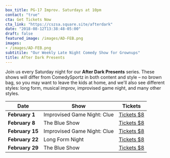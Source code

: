 ```yaml
---
box_title: PG-17 Improv. Saturdays at 10pm
contact: "true"
cta: Get Tickets Now
cta_link: "https://cszsa.square.site/afterdark"
date: "2018-08-12T13:38:48-05:00"
draft: false
featured_image: /images/AD-FEB.png
images:
- /images/AD-FEB.png
subtitile: "Our Weekly Late Night Comedy Show for Grownups"
title: After Dark Presents
---
```


Join us every Saturday night for our **After Dark Presents** series. These shows will differ from ComedySportz in both content and style – no brown bag, so you may want to leave the kids at home, and we'll also see different styles: long form, musical improv, improvised game night, and many other styles.

<a id="tickets"></a>

| **Date** | **Show** | **Tickets** |
|----------|------|-----------------|
| **February 1**   |Improvised Game Night: Clue   |[Tickets $8](https://cszsa.square.site/product/feb-1-improvised-game-night-clueprov/175?cs=true)|
| **February 8** |The Blue Show|[Tickets $8](https://cszsa.square.site/product/feb-8-after-dark-the-blue-show-/180?cs=true)|
| **February 15**   |Improvised Game Night: Clue   |[Tickets $8](https://cszsa.square.site/product/february-15th-improvised-game-night-clueprov/176?cs=true)|
| **February 22**   |Long Form Night   |[Tickets $8](https://cszsa.square.site/product/feb-22-long-form-improv-night/179?cs=true)   |
| **February 29** |The Blue Show   |[Tickets $8](https://cszsa.square.site/product/feb-29-after-dark-the-blue-show-/178?cs=true)   |
